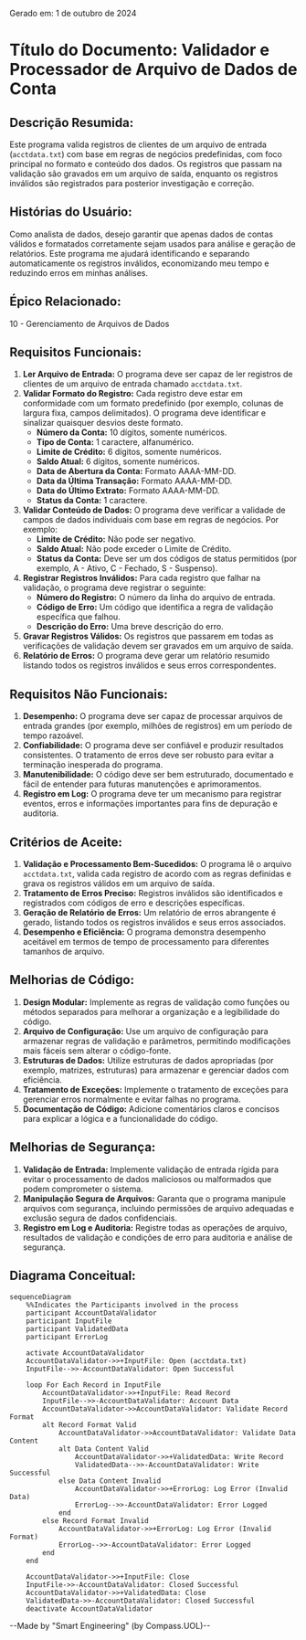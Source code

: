 Gerado em: 1 de outubro de 2024

# **Título do Documento:** Validador e Processador de Arquivo de Dados de Conta

## **Descrição Resumida:** 
Este programa valida registros de clientes de um arquivo de entrada (`acctdata.txt`) com base em regras de negócios predefinidas, com foco principal no formato e conteúdo dos dados. Os registros que passam na validação são gravados em um arquivo de saída, enquanto os registros inválidos são registrados para posterior investigação e correção. 

## **Histórias do Usuário:**
Como analista de dados, desejo garantir que apenas dados de contas válidos e formatados corretamente sejam usados para análise e geração de relatórios. Este programa me ajudará identificando e separando automaticamente os registros inválidos, economizando meu tempo e reduzindo erros em minhas análises.

## **Épico Relacionado:**
10 - Gerenciamento de Arquivos de Dados

## **Requisitos Funcionais:**
1. **Ler Arquivo de Entrada:** O programa deve ser capaz de ler registros de clientes de um arquivo de entrada chamado `acctdata.txt`. 
2. **Validar Formato do Registro:** Cada registro deve estar em conformidade com um formato predefinido (por exemplo, colunas de largura fixa, campos delimitados). O programa deve identificar e sinalizar quaisquer desvios deste formato.
     - **Número da Conta:** 10 dígitos, somente numéricos.
     - **Tipo de Conta:** 1 caractere, alfanumérico.
     - **Limite de Crédito:** 6 dígitos, somente numéricos.
     - **Saldo Atual:** 6 dígitos, somente numéricos.
     - **Data de Abertura da Conta:** Formato AAAA-MM-DD.
     - **Data da Última Transação:** Formato AAAA-MM-DD.
     - **Data do Último Extrato:** Formato AAAA-MM-DD.
     - **Status da Conta:** 1 caractere.
3. **Validar Conteúdo de Dados:** O programa deve verificar a validade de campos de dados individuais com base em regras de negócios. Por exemplo:
     - **Limite de Crédito:** Não pode ser negativo.
     - **Saldo Atual:** Não pode exceder o Limite de Crédito.
     - **Status da Conta:** Deve ser um dos códigos de status permitidos (por exemplo, A - Ativo, C - Fechado, S - Suspenso).
4. **Registrar Registros Inválidos:** Para cada registro que falhar na validação, o programa deve registrar o seguinte:
     - **Número do Registro:** O número da linha do arquivo de entrada.
     - **Código de Erro:** Um código que identifica a regra de validação específica que falhou.
     - **Descrição do Erro:** Uma breve descrição do erro.
5. **Gravar Registros Válidos:** Os registros que passarem em todas as verificações de validação devem ser gravados em um arquivo de saída. 
6. **Relatório de Erros:** O programa deve gerar um relatório resumido listando todos os registros inválidos e seus erros correspondentes. 

## **Requisitos Não Funcionais:**
1. **Desempenho:** O programa deve ser capaz de processar arquivos de entrada grandes (por exemplo, milhões de registros) em um período de tempo razoável.
2. **Confiabilidade:** O programa deve ser confiável e produzir resultados consistentes. O tratamento de erros deve ser robusto para evitar a terminação inesperada do programa.
3. **Manutenibilidade:** O código deve ser bem estruturado, documentado e fácil de entender para futuras manutenções e aprimoramentos.
4. **Registro em Log:** O programa deve ter um mecanismo para registrar eventos, erros e informações importantes para fins de depuração e auditoria.

## **Critérios de Aceite:**
1. **Validação e Processamento Bem-Sucedidos:** O programa lê o arquivo `acctdata.txt`, valida cada registro de acordo com as regras definidas e grava os registros válidos em um arquivo de saída.
2. **Tratamento de Erros Preciso:** Registros inválidos são identificados e registrados com códigos de erro e descrições específicas.
3. **Geração de Relatório de Erros:** Um relatório de erros abrangente é gerado, listando todos os registros inválidos e seus erros associados.
4. **Desempenho e Eficiência:** O programa demonstra desempenho aceitável em termos de tempo de processamento para diferentes tamanhos de arquivo.

## **Melhorias de Código:**
1. **Design Modular:** Implemente as regras de validação como funções ou métodos separados para melhorar a organização e a legibilidade do código.
2. **Arquivo de Configuração:** Use um arquivo de configuração para armazenar regras de validação e parâmetros, permitindo modificações mais fáceis sem alterar o código-fonte. 
3. **Estruturas de Dados:** Utilize estruturas de dados apropriadas (por exemplo, matrizes, estruturas) para armazenar e gerenciar dados com eficiência.
4. **Tratamento de Exceções:** Implemente o tratamento de exceções para gerenciar erros normalmente e evitar falhas no programa.
5. **Documentação de Código:** Adicione comentários claros e concisos para explicar a lógica e a funcionalidade do código.

## **Melhorias de Segurança:**
1. **Validação de Entrada:** Implemente validação de entrada rígida para evitar o processamento de dados maliciosos ou malformados que podem comprometer o sistema.
2. **Manipulação Segura de Arquivos:** Garanta que o programa manipule arquivos com segurança, incluindo permissões de arquivo adequadas e exclusão segura de dados confidenciais.
3. **Registro em Log e Auditoria:** Registre todas as operações de arquivo, resultados de validação e condições de erro para auditoria e análise de segurança.

## **Diagrama Conceitual:**

```mermaid
sequenceDiagram
    %%Indicates the Participants involved in the process
    participant AccountDataValidator
    participant InputFile
    participant ValidatedData
    participant ErrorLog

    activate AccountDataValidator
    AccountDataValidator->>+InputFile: Open (acctdata.txt)
    InputFile-->>-AccountDataValidator: Open Successful

    loop For Each Record in InputFile
        AccountDataValidator->>+InputFile: Read Record
        InputFile-->>-AccountDataValidator: Account Data
        AccountDataValidator->>AccountDataValidator: Validate Record Format
        alt Record Format Valid
            AccountDataValidator->>AccountDataValidator: Validate Data Content
            alt Data Content Valid
                AccountDataValidator->>+ValidatedData: Write Record
                ValidatedData-->>-AccountDataValidator: Write Successful
            else Data Content Invalid
                AccountDataValidator->>+ErrorLog: Log Error (Invalid Data)
                ErrorLog-->>-AccountDataValidator: Error Logged
            end
        else Record Format Invalid
            AccountDataValidator->>+ErrorLog: Log Error (Invalid Format)
            ErrorLog-->>-AccountDataValidator: Error Logged
        end
    end
    
    AccountDataValidator->>+InputFile: Close
    InputFile->>-AccountDataValidator: Closed Successful
    AccountDataValidator->>+ValidatedData: Close
    ValidatedData->>-AccountDataValidator: Closed Successful
    deactivate AccountDataValidator
```

--Made by "Smart Engineering" (by Compass.UOL)--